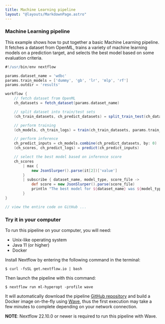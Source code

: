 ```yaml
---
title: Machine Learning pipeline
layout: "@layouts/MarkdownPage.astro"
---
```


<div class="blg-summary example">
<h3>Machine Learning pipeline</h3>

<p class="text-muted">
    This example shows how to put together a basic Machine Learning pipeline. It fetches a dataset from OpenML, trains a variety of machine learning models on a prediction target, and selects the best model based on some evaluation criteria.
</p>

```groovy
#!/usr/bin/env nextflow

params.dataset_name = 'wdbc'
params.train_models = ['dummy', 'gb', 'lr', 'mlp', 'rf']
params.outdir = 'results'

workflow {
    // fetch dataset from OpenML
    ch_datasets = fetch_dataset(params.dataset_name)

    // split dataset into train/test sets
    (ch_train_datasets, ch_predict_datasets) = split_train_test(ch_datasets)

    // perform training
    (ch_models, ch_train_logs) = train(ch_train_datasets, params.train_models)

    // perform inference
    ch_predict_inputs = ch_models.combine(ch_predict_datasets, by: 0)
    (ch_scores, ch_predict_logs) = predict(ch_predict_inputs)

    // select the best model based on inference score
    ch_scores
        | max {
            new JsonSlurper().parse(it[2])['value']
        }
        | subscribe { dataset_name, model_type, score_file ->
            def score = new JsonSlurper().parse(score_file)
            println "The best model for ${dataset_name} was ${model_type}, with ${score['name']} = ${score['value']}"
        }
}

// view the entire code on GitHub ...

```

</div>

### Try it in your computer

To run this pipeline on your computer, you will need:

- Unix-like operating system
- Java 11 (or higher)
- Docker

Install Nextflow by entering the following command in the terminal:

    $ curl -fsSL get.nextflow.io | bash

Then launch the pipeline with this command:

    $ nextflow run ml-hyperopt -profile wave

It will automatically download the pipeline [GitHub repository](https://github.com/nextflow-io/ml-hyperopt) and build a Docker image on-the-fly using [Wave](https://seqera.io/wave/), thus the first execution may take a few minutes to complete depending on your network connection.

**NOTE**: Nextflow 22.10.0 or newer is required to run this pipeline with Wave.
